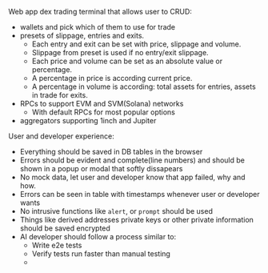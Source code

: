Web app dex trading terminal that allows user to CRUD:

- wallets and pick which of them to use for trade
- presets of slippage, entries and exits.
  - Each entry and exit can be set with price, slippage and volume.
  - Slippage from preset is used if no entry/exit slippage.
  - Each price and volume can be set as an absolute value or percentage.
  - A percentage in price is according current price.
  - A percentage in volume is according: total assets for entries, assets in trade for exits.
- RPCs to support EVM and SVM(Solana) networks
  - With default RPCs for most popular options
- aggregators supporting 1inch and Jupiter

User and developer experience:

- Everything should be saved in DB tables in the browser
- Errors should be evident and complete(line numbers) and should be shown in a popup or modal that softly dissapears
- No mock data, let user and developer know that app failed, why and how.
- Errors can be seen in table with timestamps whenever user or developer wants
- No intrusive functions like `alert`, or `prompt` should be used
- Things like derived addresses private keys or other private information should be saved encrypted
- AI developer should follow a process similar to:
  - Write e2e tests
  - Verify tests run faster than manual testing
  - 
